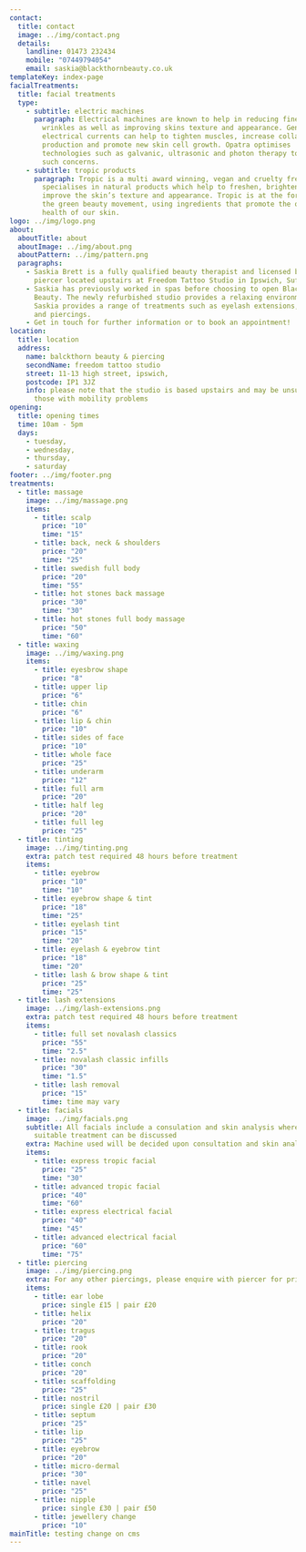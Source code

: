 ```yaml
---
contact:
  title: contact
  image: ../img/contact.png
  details:
    landline: 01473 232434
    mobile: "07449794054"
    email: saskia@blackthornbeauty.co.uk
templateKey: index-page
facialTreatments:
  title: facial treatments
  type:
    - subtitle: electric machines
      paragraph: Electrical machines are known to help in reducing fine lines and
        wrinkles as well as improving skins texture and appearance. Gentle
        electrical currents can help to tighten muscles, increase collagen
        production and promote new skin cell growth. Opatra optimises
        technologies such as galvanic, ultrasonic and photon therapy to treat
        such concerns.
    - subtitle: tropic products
      paragraph: Tropic is a multi award winning, vegan and cruelty free brand which
        specialises in natural products which help to freshen, brighten and
        improve the skin’s texture and appearance. Tropic is at the forefront of
        the green beauty movement, using ingredients that promote the overall
        health of our skin.
logo: ../img/logo.png
about:
  aboutTitle: about
  aboutImage: ../img/about.png
  aboutPattern: ../img/pattern.png
  paragraphs:
    - Saskia Brett is a fully qualified beauty therapist and licensed body
      piercer located upstairs at Freedom Tattoo Studio in Ipswich, Suffolk.
    - Saskia has previously worked in spas before choosing to open Blackthorn
      Beauty. The newly refurbished studio provides a relaxing environment where
      Saskia provides a range of treatments such as eyelash extensions, massage
      and piercings.
    - Get in touch for further information or to book an appointment!
location:
  title: location
  address:
    name: balckthorn beauty & piercing
    secondName: freedom tattoo studio
    street: 11-13 high street, ipswich,
    postcode: IP1 3JZ
    info: please note that the studio is based upstairs and may be unsuitale for
      those with mobility problems
opening:
  title: opening times
  time: 10am - 5pm
  days:
    - tuesday,
    - wednesday,
    - thursday,
    - saturday
footer: ../img/footer.png
treatments:
  - title: massage
    image: ../img/massage.png
    items:
      - title: scalp
        price: "10"
        time: "15"
      - title: back, neck & shoulders
        price: "20"
        time: "25"
      - title: swedish full body
        price: "20"
        time: "55"
      - title: hot stones back massage
        price: "30"
        time: "30"
      - title: hot stones full body massage
        price: "50"
        time: "60"
  - title: waxing
    image: ../img/waxing.png
    items:
      - title: eyesbrow shape
        price: "8"
      - title: upper lip
        price: "6"
      - title: chin
        price: "6"
      - title: lip & chin
        price: "10"
      - title: sides of face
        price: "10"
      - title: whole face
        price: "25"
      - title: underarm
        price: "12"
      - title: full arm
        price: "20"
      - title: half leg
        price: "20"
      - title: full leg
        price: "25"
  - title: tinting
    image: ../img/tinting.png
    extra: patch test required 48 hours before treatment
    items:
      - title: eyebrow
        price: "10"
        time: "10"
      - title: eyebrow shape & tint
        price: "18"
        time: "25"
      - title: eyelash tint
        price: "15"
        time: "20"
      - title: eyelash & eyebrow tint
        price: "18"
        time: "20"
      - title: lash & brow shape & tint
        price: "25"
        time: "25"
  - title: lash extensions
    image: ../img/lash-extensions.png
    extra: patch test required 48 hours before treatment
    items:
      - title: full set novalash classics
        price: "55"
        time: "2.5"
      - title: novalash classic infills
        price: "30"
        time: "1.5"
      - title: lash removal
        price: "15"
        time: time may vary
  - title: facials
    image: ../img/facials.png
    subtitle: All facials include a consulation and skin analysis where the most
      suitable treatment can be discussed
    extra: Machine used will be decided upon consultation and skin analysis
    items:
      - title: express tropic facial
        price: "25"
        time: "30"
      - title: advanced tropic facial
        price: "40"
        time: "60"
      - title: express electrical facial
        price: "40"
        time: "45"
      - title: advanced electrical facial
        price: "60"
        time: "75"
  - title: piercing
    image: ../img/piercing.png
    extra: For any other piercings, please enquire with piercer for prices.
    items:
      - title: ear lobe
        price: single £15 | pair £20
      - title: helix
        price: "20"
      - title: tragus
        price: "20"
      - title: rook
        price: "20"
      - title: conch
        price: "20"
      - title: scaffolding
        price: "25"
      - title: nostril
        price: single £20 | pair £30
      - title: septum
        price: "25"
      - title: lip
        price: "25"
      - title: eyebrow
        price: "20"
      - title: micro-dermal
        price: "30"
      - title: navel
        price: "25"
      - title: nipple
        price: single £30 | pair £50
      - title: jewellery change
        price: "10"
mainTitle: testing change on cms
---
```


